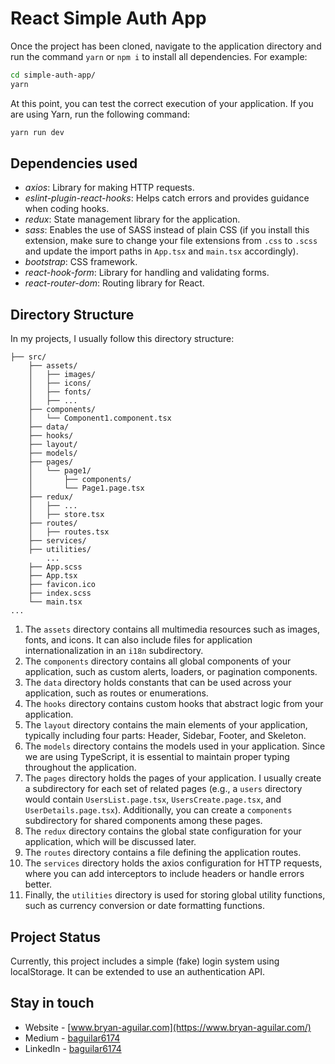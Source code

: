 # React Simple Auth App

Once the project has been cloned, navigate to the application directory and run the command `yarn` or `npm i` to install all dependencies. For example:

```bash
cd simple-auth-app/
yarn
```

At this point, you can test the correct execution of your application. If you are using Yarn, run the following command:

```bash
yarn run dev
```

## Dependencies used

* _axios_: Library for making HTTP requests.
* _eslint-plugin-react-hooks_: Helps catch errors and provides guidance when coding hooks.
* _redux_: State management library for the application.
* _sass_: Enables the use of SASS instead of plain CSS (if you install this extension, make sure to change your file extensions from `.css` to `.scss` and update the import paths in `App.tsx` and `main.tsx` accordingly).
* _bootstrap_: CSS framework.
* _react-hook-form_: Library for handling and validating forms.
* _react-router-dom_: Routing library for React.

## Directory Structure

In my projects, I usually follow this directory structure:

```
├── src/
    ├── assets/
    │   ├── images/
    │   ├── icons/
    │   ├── fonts/
    │   ├── ...
    ├── components/
    │   └── Component1.component.tsx
    ├── data/
    ├── hooks/
    ├── layout/
    ├── models/
    ├── pages/
    │   └── page1/
    │       ├── components/
    │       └── Page1.page.tsx
    ├── redux/
    │   ├── ...
    │   ├── store.tsx
    ├── routes/
    │   ├── routes.tsx
    ├── services/
    ├── utilities/
		...
    ├── App.scss
    ├── App.tsx
    ├── favicon.ico
    ├── index.scss
    └── main.tsx
...
```

1. The `assets` directory contains all multimedia resources such as images, fonts, and icons. It can also include files for application internationalization in an `i18n` subdirectory.
2. The `components` directory contains all global components of your application, such as custom alerts, loaders, or pagination components.
3. The `data` directory holds constants that can be used across your application, such as routes or enumerations.
4. The `hooks` directory contains custom hooks that abstract logic from your application.
5. The `layout` directory contains the main elements of your application, typically including four parts: Header, Sidebar, Footer, and Skeleton.
6. The `models` directory contains the models used in your application. Since we are using TypeScript, it is essential to maintain proper typing throughout the application.
7. The `pages` directory holds the pages of your application. I usually create a subdirectory for each set of related pages (e.g., a `users` directory would contain `UsersList.page.tsx`, `UsersCreate.page.tsx`, and `UserDetails.page.tsx`). Additionally, you can create a `components` subdirectory for shared components among these pages.
8. The `redux` directory contains the global state configuration for your application, which will be discussed later.
9. The `routes` directory contains a file defining the application routes.
10. The `services` directory holds the axios configuration for HTTP requests, where you can add interceptors to include headers or handle errors better.
11. Finally, the `utilities` directory is used for storing global utility functions, such as currency conversion or date formatting functions.

## Project Status

Currently, this project includes a simple (fake) login system using localStorage. It can be extended to use an authentication API.

## Stay in touch

- Website - [www.bryan-aguilar.com](https://www.bryan-aguilar.com/)
- Medium - [baguilar6174](https://baguilar6174.medium.com/)
- LinkedIn - [baguilar6174](https://www.linkedin.com/in/baguilar6174)
